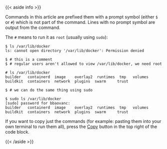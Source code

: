 {{< aside info >}}

Commands in this article are prefixed them with a prompt symbol (either `$` or
`#`) which is not part of the command. Lines with no prompt symbol are output
from the command.

The `#` means to run it as `root` (usually using `sudo`):

```console
$ ls /var/lib/docker
ls: cannot open directory '/var/lib/docker': Permission denied

$ # this is a comment
$ # regular users aren't allowed to view /var/lib/docker, we need root

# ls /var/lib/docker
builder   containerd  image    overlay2  runtimes  tmp	 volumes
buildkit  containers  network  plugins	swarm	  trust

$ # we can do the same thing using sudo

$ sudo ls /var/lib/docker
[sudo] password for bbaovanc:
builder   containerd  image    overlay2  runtimes  tmp	 volumes
buildkit  containers  network  plugins	swarm	  trust
```

If you want to copy just the commands (for example: pasting them into your own
terminal to run them all), press the [Copy](javascript:void(0)) button in the top right of the code
block.

{{< /aside >}}

